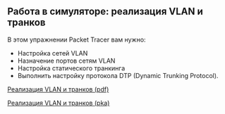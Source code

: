 <!-- 3.6.1 -->
## Работа в симуляторе: реализация VLAN и транков

В этом упражнении Packet Tracer вам нужно:

* Настройка сетей VLAN
* Назначение портов сетям VLAN
* Настройка статического транкинга
* Выполнить настройку протокола DTP (Dynamic Trunking Protocol).

[Реализация VLAN и транков (pdf)](./assets/3.6.1-lab.pdf)

[Реализация VLAN и транков (pka)](./assets/3.6.1-lab.pka)

<!-- 3.6.2 -->
